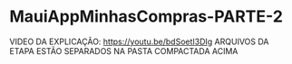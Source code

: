 # MauiAppMinhasCompras-PARTE-2

VIDEO DA EXPLICAÇÃO: https://youtu.be/bdSoetI3DIg
ARQUIVOS DA ETAPA ESTÃO SEPARADOS NA PASTA COMPACTADA ACIMA
